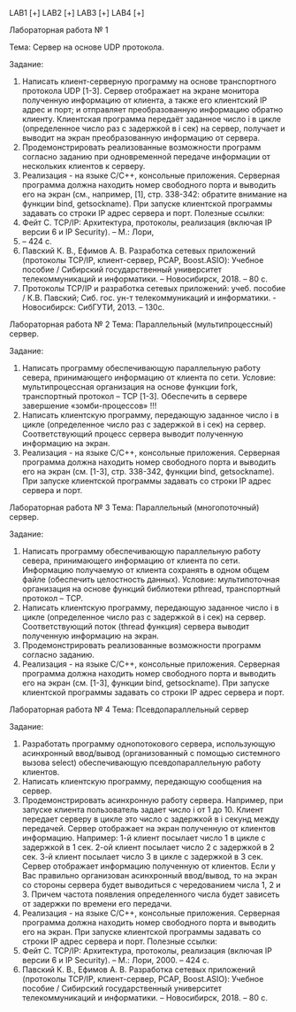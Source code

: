 LAB1 [+]
LAB2 [+]
LAB3 [+]
LAB4 [+]


Лабораторная работа № 1

Тема: Сервер на основе UDP протокола.

Задание:
1. Написать клиент-серверную программу на основе транспортного протокола UDP [1-3].
Сервер отображает на экране монитора полученную информацию от клиента, а также его
клиентский IP адрес и порт; и отправляет преобразованную информацию обратно
клиенту.
Клиентская программа передаёт заданное число i в цикле (определенное число раз с
задержкой в i сек) на сервер, получает и выводит на экран преобразованную информацию
от сервера.
2. Продемонстрировать реализованные возможности программ согласно заданию при
одновременной передаче информации от нескольких клиентов к серверу.
3. Реализация - на языке C/C++, консольные приложения.
Серверная программа должна находить номер свободного порта и выводить его на экран
(см., например, [1], стр. 338-342: обратите внимание на функции bind, getsockname). При
запуске клиентской программы задавать со строки IP адрес сервера и порт.
Полезные ссылки:
1. Фейт С. TCP/IP: Архитектура, протоколы, реализация (включая IP версии 6 и IP Security). – М.: Лори,
2000. – 424 с.
2. Павский К. В., Ефимов А. В. Разработка сетевых приложений (протоколы TCP/IP, клиент-сервер, PCAP,
Boost.ASIO): Учебное пособие / Сибирский государственный университет телекоммуникаций и
информатики. – Новосибирск, 2018. – 80 с.
3. Протоколы TCP/IP и разработка сетевых приложений: учеб. пособие / К.В. Павский; Сиб. гос. ун-т
телекоммуникаций и информатики. - Новосибирск: СибГУТИ, 2013. – 130c.


Лабораторная работа № 2
Тема: Параллельный (мультипроцессный) сервер.

Задание:
1. Написать программу обеспечивающую параллельную работу севера, принимающего
информацию от клиента по сети. Условие: мультипроцессная организация на основе
функции fork, транспортный протокол – TCP [1-3].
Обеспечить в сервере завершение «зомби-процессов» !!!
2. Написать клиентскую программу, передающую заданное число i в цикле (определенное
число раз с задержкой в i сек) на сервер. Соответствующий процесс сервера выводит
полученную информацию на экран.
3. Реализация - на языке C/C++, консольные приложения.
Серверная программа должна находить номер свободного порта и выводить его на экран (см.
[1-3], стр. 338-342, функции bind, getsockname). При запуске клиентской программы задавать
со строки IP адрес сервера и порт.


Лабораторная работа № 3
Тема: Параллельный (многопоточный) сервер.

Задание:
1. Написать программу обеспечивающую параллельную работу севера, принимающего
информацию от клиента по сети. Информацию получаемую от клиента сохранять в
одном общем файле (обеспечить целостность данных). Условие: мультипоточная
организация на основе функций библиотеки pthread, транспортный протокол – TCP.
2. Написать клиентскую программу, передающую заданное число i в цикле (определенное
число раз с задержкой в i сек) на сервер. Соответствующий поток (thread функция)
сервера выводит полученную информацию на экран.
3. Продемонстрировать реализованные возможности программ согласно заданию.
4. Реализация - на языке C/C++, консольные приложения.
Серверная программа должна находить номер свободного порта и выводить его на экран
(см. [1-3], функции bind, getsockname). При запуске клиентской программы задавать со строки
IP адрес сервера и порт.


Лабораторная работа № 4
Тема: Псевдопараллельный сервер

Задание:
1. Разработать программу однопотокового сервера, использующую асинхронный
ввод/вывод (организованный с помощью системного вызова select) обеспечивающую
псевдопараллельную работу клиентов.
2. Написать клиентскую программу, передающую сообщения на сервер.
3. Продемонстрировать асинхронную работу сервера. Например, при запуске клиента
пользователь задает число i от 1 до 10. Клиент передает серверу в цикле это число с
задержкой в i секунд между передачей. Сервер отображает на экран полученную от
клиентов информацию.
Например:
1-й клиент посылает число 1 в цикле с задержкой в 1 сек.
2-ой клиент посылает число 2 с задержкой в 2 сек.
3-й клиент посылает число 3 в цикле с задержкой в 3 сек.
Сервер отображает информацию полученную от клиентов. Если у Вас правильно
организован асинхронный ввод/вывод, то на экран со стороны сервера будет
выводиться с чередованием числа 1, 2 и 3. Причем частота появления определенного
числа будет зависеть от задержки по времени его передачи.
4. Реализация - на языке C/C++, консольные приложения.
Серверная программа должна находить номер свободного порта и выводить его на экран.
При запуске клиентской программы задавать со строки IP адрес сервера и порт.
Полезные ссылки:
1. Фейт С. TCP/IP: Архитектура, протоколы, реализация (включая IP версии 6 и IP Security). – М.: Лори, 2000. – 424 с.
2. Павский К. В., Ефимов А. В. Разработка сетевых приложений (протоколы TCP/IP, клиент-сервер, PCAP,
Boost.ASIO): Учебное пособие / Сибирский государственный университет телекоммуникаций и информатики. –
Новосибирск, 2018. – 80 с.